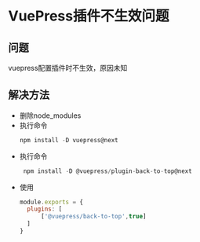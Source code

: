 # VuePress插件不生效问题

## 问题
vuepress配置插件时不生效，原因未知

## 解决方法

- 删除node_modules
- 执行命令
  ```js
  npm install -D vuepress@next
  ```
- 执行命令
  ```js
   npm install -D @vuepress/plugin-back-to-top@next
  ```
- 使用
  ```js
  module.exports = {
    plugins: [
        ['@vuepress/back-to-top',true]
    ]
  }
  ```